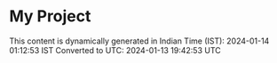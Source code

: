# My Project

This content is dynamically generated in Indian Time (IST): 2024-01-14 01:12:53 IST
Converted to UTC: 2024-01-13 19:42:53 UTC

